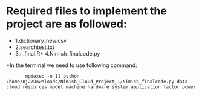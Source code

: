 # Required files to implement the project are as followed:

   * 1.dictionary_new.csv
   * 2.searchtest.txt
   * 3.r_final.R* 4.Nimish_finalcode.py


  *In the terminal we need to use following command:

           mpiexec -n 11 python /home/nj2/Downloads/Nimish_Cloud_Project_1/Nimish_finalcode.py data cloud resources model machine hardware system application factor power 



